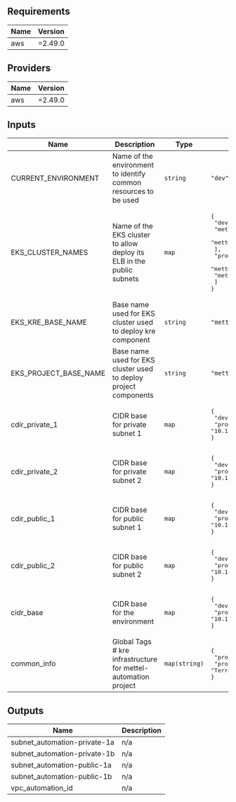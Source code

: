 ## Requirements

| Name | Version |
|------|---------|
| aws | =2.49.0 |

## Providers

| Name | Version |
|------|---------|
| aws | =2.49.0 |

## Inputs

| Name | Description | Type | Default | Required |
|------|-------------|------|---------|:--------:|
| CURRENT\_ENVIRONMENT | Name of the environment to identify common resources to be used | `string` | `"dev"` | no |
| EKS\_CLUSTER\_NAMES | Name of the EKS cluster to allow deploy its ELB in the public subnets | `map` | <pre>{<br>  "dev": [<br>    "mettel-automation-kre-dev",<br>    "mettel-automation-dev"<br>  ],<br>  "production": [<br>    "mettel-automation-kre",<br>    "mettel-automation"<br>  ]<br>}</pre> | no |
| EKS\_KRE\_BASE\_NAME | Base name used for EKS cluster used to deploy kre component | `string` | `"mettel-automation-kre"` | no |
| EKS\_PROJECT\_BASE\_NAME | Base name used for EKS cluster used to deploy project components | `string` | `"mettel-automation"` | no |
| cdir\_private\_1 | CIDR base for private subnet 1 | `map` | <pre>{<br>  "dev": "172.31.86.0/24",<br>  "production": "10.1.11.0/24"<br>}</pre> | no |
| cdir\_private\_2 | CIDR base for private subnet 2 | `map` | <pre>{<br>  "dev": "172.31.87.0/24",<br>  "production": "10.1.12.0/24"<br>}</pre> | no |
| cdir\_public\_1 | CIDR base for public subnet 1 | `map` | <pre>{<br>  "dev": "172.31.84.0/24",<br>  "production": "10.1.1.0/24"<br>}</pre> | no |
| cdir\_public\_2 | CIDR base for public subnet 2 | `map` | <pre>{<br>  "dev": "172.31.85.0/24",<br>  "production": "10.1.2.0/24"<br>}</pre> | no |
| cidr\_base | CIDR base for the environment | `map` | <pre>{<br>  "dev": "172.31.84.0/22",<br>  "production": "10.1.0.0/16"<br>}</pre> | no |
| common\_info | Global Tags # kre infrastructure for mettel-automation project | `map(string)` | <pre>{<br>  "project": "mettel-automation",<br>  "provisioning": "Terraform"<br>}</pre> | no |

## Outputs

| Name | Description |
|------|-------------|
| subnet\_automation-private-1a | n/a |
| subnet\_automation-private-1b | n/a |
| subnet\_automation-public-1a | n/a |
| subnet\_automation-public-1b | n/a |
| vpc\_automation\_id | n/a |


